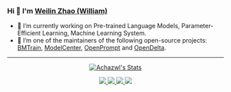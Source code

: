 ### Hi 👋 I'm <a href="https://achazwl.github.io/" target="_blank">Weilin Zhao (William)</a>

- 🔭 I’m currently working on Pre-trained Language Models, Parameter-Efficient Learning, Machine Learning System.
- 🌱 I’m one of the maintainers of the following open-source projects: [BMTrain](https://github.com/OpenBMB/BMTrain), [ModelCenter](https://github.com/OpenBMB/ModelCenter), [OpenPrompt](https://github.com/thunlp/OpenPrompt) and [OpenDelta](https://github.com/thunlp/OpenDelta).
<!--
- 👯 I’m looking to collaborate on ...
- 🤔 I’m looking for help with ...
- 💬 Ask me about ...
- 📫 How to reach me: ...
- 😄 Pronouns: ...
- ⚡ Fun fact: ...
-->

---

<p align="center">
  <a href="https://github.com/Achazwl" class="rich-diff-level-one">
    <img src="https://github-readme-stats.vercel.app/api?username=Achazwl&title_color=333&text_color=777" alt="Achazwl's Stats" >
  </a>
</p>

<p align="center">
  <a href="https://github.com/Achazwl">
    <img src="https://badges.pufler.dev/visits/Achazwl/Achazwl?style=flat-square&color=black&logo=github">
  </a>
  <a href="https://github.com/Achazwl">
    <img src="https://badges.pufler.dev/years/Achazwl?style=flat-square&color=black&logo=github">
  </a>
  <a href="https://github.com/Achazwl?tab=repositories">
    <img src="https://badges.pufler.dev/repos/Achazwl?style=flat-square&color=black&logo=github">
  </a>
  <!--
  <a href="https://gist.github.com/Achazwl">
    <img src="https://badges.pufler.dev/gists/Achazwl?style=flat-square&color=black&logo=github">
  </a>
  -->
  <a href="https://github.com/Achazwl">
    <img src="https://badges.pufler.dev/commits/all/Achazwl?style=flat-square&color=black&logo=github">
  </a>
</p>
